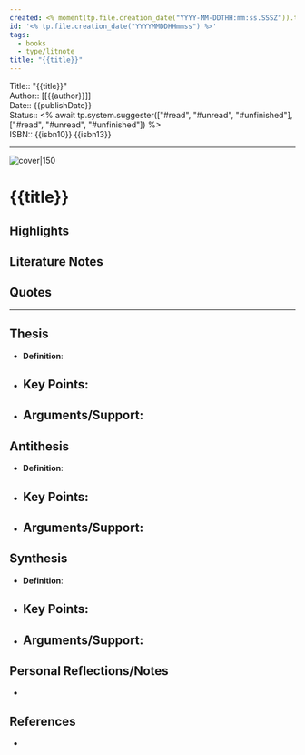 ```yaml
---
created: <% moment(tp.file.creation_date("YYYY-MM-DDTHH:mm:ss.SSSZ")).toISOString() %>
id: '<% tp.file.creation_date("YYYYMMDDHHmmss") %>'
tags:
  - books
  - type/litnote
title: "{{title}}"
---
```


Title:: "{{title}}"  
Author:: [[{{author}}]]  
Date:: {{publishDate}}  
Status:: <% await tp.system.suggester(["#read", "#unread", "#unfinished"], ["#read", "#unread", "#unfinished"]) %>  
ISBN:: {{isbn10}} {{isbn13}}  

---

![cover|150]({{coverUrl}})

# {{title}}

## Highlights

## Literature Notes

## Quotes

---

## Thesis
- **Definition**: 
- **Key Points**:
    - 
- **Arguments/Support**:
    - 

## Antithesis
- **Definition**: 
- **Key Points**:
    - 
- **Arguments/Support**:
    - 

## Synthesis
- **Definition**: 
- **Key Points**:
    - 
- **Arguments/Support**:
    - 

## Personal Reflections/Notes

-  

## References

-  
